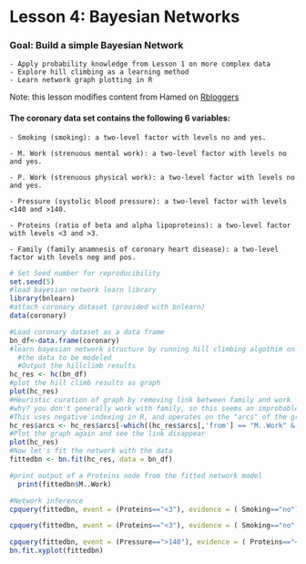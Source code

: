 # Lesson 4: Bayesian Networks

### Goal: Build a simple Bayesian Network
	- Apply probability knowledge from Lesson 1 on more complex data
	- Explore hill climbing as a learning method
	- Learn network graph plotting in R

Note: this lesson modifies content from Hamed on [Rbloggers](https://www.r-bloggers.com/bayesian-network-in-r-introduction/)

#### The coronary data set contains the following 6 variables:

	- Smoking (smoking): a two-level factor with levels no and yes.

	- M. Work (strenuous mental work): a two-level factor with levels no and yes.

	- P. Work (strenuous physical work): a two-level factor with levels no and yes.

	- Pressure (systolic blood pressure): a two-level factor with levels <140 and >140.

	- Proteins (ratio of beta and alpha lipoproteins): a two-level factor with levels <3 and >3.

	- Family (family anamnesis of coronary heart disease): a two-level factor with levels neg and pos.

```R
# Set Seed number for reproducibility
set.seed(5)
#load bayesian network learn library
library(bnlearn)
#attach coronary dataset (provided with bnlearn)
data(coronary)

#Load coronary dataset as a data frame
bn_df<-data.frame(coronary)
#learn bayesian network structure by running hill climbing algothim on
  #the data to be modeled
  #Output the hillclimb results
hc_res <- hc(bn_df)
#plot the hill climb results as graph
plot(hc_res)
#Heuristic curation of graph by removing link between family and work
#why? you don't generally work with family, so this seems an improbable link
#This uses negative indexing in R, and operates on the "arcs" of the graph
hc_res$arcs <- hc_res$arcs[-which((hc_res$arcs[,'from'] == "M..Work" & hc_res$arcs[,'to'] == "Family")),]
#Plot the graph again and see the link disappear
plot(hc_res)
#Now let's fit the network with the data
fittedbn <- bn.fit(hc_res, data = bn_df)

#print output of a Proteins node from the fitted network model
  print(fittedbn$M..Work)

#Network inference
cpquery(fittedbn, event = (Proteins=="<3"), evidence = ( Smoking=="no"))

cpquery(fittedbn, event = (Proteins=="<3"), evidence = ( Smoking=="no" & Pressure==">140" ) )

cpquery(fittedbn, event = (Pressure==">140"), evidence = ( Proteins=="<3" ) )
bn.fit.xyplot(fittedbn)

```
